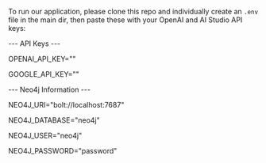 To run our application, please clone this repo and individually create an `.env` file in the main dir, then paste these with your OpenAI and AI Studio API keys:

--- API Keys ---

OPENAI_API_KEY=""

GOOGLE_API_KEY=""

--- Neo4j Information ---

NEO4J_URI="bolt://localhost:7687"

NEO4J_DATABASE="neo4j"

NEO4J_USER="neo4j"

NEO4J_PASSWORD="password"
